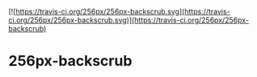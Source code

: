 [![https://travis-ci.org/256px/256px-backscrub.svg](https://travis-ci.org/256px/256px-backscrub.svg)](https://travis-ci.org/256px/256px-backscrub)
# 256px-backscrub
